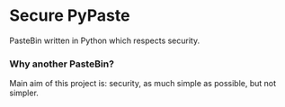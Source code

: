 # Secure PyPaste
PasteBin written in Python which respects security.

### Why another PasteBin?
Main aim of this project is: security, as much simple as possible, but not simpler.
